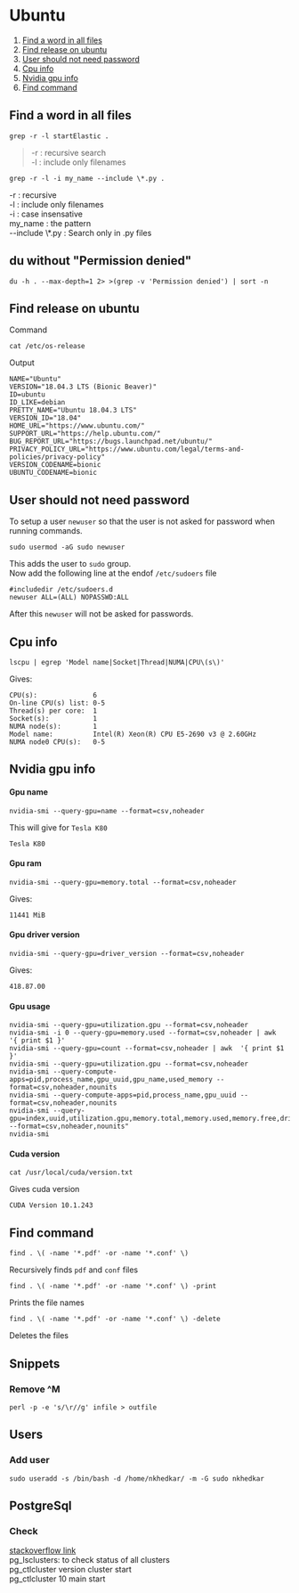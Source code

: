 # Ubuntu

1. [Find a word in all files](#find-a-word-in-all-files)
1. [Find release on ubuntu](#find-release-on-ubuntu)
1. [User should not need password](#user-should-not-need-password)
1. [Cpu info](#cpu-info)
1. [Nvidia gpu info](#nvidia-gpu-info)
1. [Find command](#find-command)

## Find a word in all files
```
grep -r -l startElastic .
```
>-r : recursive search  
>-l : include only filenames 

```
grep -r -l -i my_name --include \*.py .
```
-r : recursive  
-l : include only filenames  
-i : case insensative  
my_name : the pattern  
--include \\*.py : Search only in .py files   

## du without "Permission denied"
```
du -h . --max-depth=1 2> >(grep -v 'Permission denied') | sort -n
```
## Find release on ubuntu
Command  
```
cat /etc/os-release
```
Output  
```
NAME="Ubuntu"
VERSION="18.04.3 LTS (Bionic Beaver)"
ID=ubuntu
ID_LIKE=debian
PRETTY_NAME="Ubuntu 18.04.3 LTS"
VERSION_ID="18.04"
HOME_URL="https://www.ubuntu.com/"
SUPPORT_URL="https://help.ubuntu.com/"
BUG_REPORT_URL="https://bugs.launchpad.net/ubuntu/"
PRIVACY_POLICY_URL="https://www.ubuntu.com/legal/terms-and-policies/privacy-policy"
VERSION_CODENAME=bionic
UBUNTU_CODENAME=bionic
```

## User should not need password
To setup a user `newuser` so that the user is not asked for password when running commands.
```
sudo usermod -aG sudo newuser
```
This adds the user to `sudo` group.  
Now add the following line at the endof `/etc/sudoers` file
```
#includedir /etc/sudoers.d
newuser ALL=(ALL) NOPASSWD:ALL

```
After this `newuser` will not be asked for passwords.

## Cpu info
```
lscpu | egrep 'Model name|Socket|Thread|NUMA|CPU\(s\)'
```
Gives:
```
CPU(s):              6
On-line CPU(s) list: 0-5
Thread(s) per core:  1
Socket(s):           1
NUMA node(s):        1
Model name:          Intel(R) Xeon(R) CPU E5-2690 v3 @ 2.60GHz
NUMA node0 CPU(s):   0-5
```
## Nvidia gpu info

#### Gpu name
```
nvidia-smi --query-gpu=name --format=csv,noheader
```
This will give for `Tesla K80`
```
Tesla K80
```
#### Gpu ram
```
nvidia-smi --query-gpu=memory.total --format=csv,noheader
```
Gives:
```
11441 MiB
```
#### Gpu driver version
```
nvidia-smi --query-gpu=driver_version --format=csv,noheader
```
Gives:
```
418.87.00
```

#### Gpu usage
```
nvidia-smi --query-gpu=utilization.gpu --format=csv,noheader
nvidia-smi -i 0 --query-gpu=memory.used --format=csv,noheader | awk  '{ print $1 }'
nvidia-smi --query-gpu=count --format=csv,noheader | awk  '{ print $1 }'
nvidia-smi --query-gpu=utilization.gpu --format=csv,noheader
nvidia-smi --query-compute-apps=pid,process_name,gpu_uuid,gpu_name,used_memory --format=csv,noheader,nounits
nvidia-smi --query-compute-apps=pid,process_name,gpu_uuid --format=csv,noheader,nounits
nvidia-smi --query-gpu=index,uuid,utilization.gpu,memory.total,memory.used,memory.free,driver_version,name,gpu_serial,display_active,display_mode,temperature.gpu --format=csv,noheader,nounits"
nvidia-smi
```
#### Cuda version
```
cat /usr/local/cuda/version.txt
```
Gives cuda version
```
CUDA Version 10.1.243
```

## Find command
```
find . \( -name '*.pdf' -or -name '*.conf' \)
```
Recursively finds `pdf` and `conf` files
```
find . \( -name '*.pdf' -or -name '*.conf' \) -print
```
Prints the file names
```
find . \( -name '*.pdf' -or -name '*.conf' \) -delete
```
Deletes the files

## Snippets
### Remove ^M
```
perl -p -e 's/\r//g' infile > outfile
```

## Users
### Add user
```
sudo useradd -s /bin/bash -d /home/nkhedkar/ -m -G sudo nkhedkar
```

## PostgreSql
### Check
[stackoverflow link](https://stackoverflow.com/questions/42653690/psql-could-not-connect-to-server-no-such-file-or-directory-5432-error)  
pg_lsclusters: to check status of all clusters  
pg_ctlcluster version cluster start  
pg_ctlcluster 10 main start


